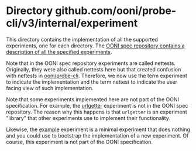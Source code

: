 # Directory github.com/ooni/probe-cli/v3/internal/experiment

This directory contains the implementation of all the supported
experiments, one for each directory. The [OONI spec repository
contains a description of all the specified experiments](
https://github.com/ooni/spec/tree/master/nettests).

Note that in the OONI spec repository experiments are called
nettests. Originally, they were also called nettests here but
that created confusion with nettests in [ooni/probe-cli](
https://github.com/ooni/probe-cli). Therefore, we now use the
term experiment to indicate the implementation and the term
nettest to indicate the user facing view of such implementation.

Note that some experiments implemented here are not part of
the OONI specification. For example, the [urlgetter](urlgetter)
experiment is not in the OONI spec repository. The reason why
this happens is that `urlgetter` is an experiment "library" that
other experiments use to implement their functionality.

Likewise, the [example](example) experiment is a minimal
experiment that does nothing and you could use to bootstrap
the implementation of a new experiment. Of course, this
experiment is not part of the OONI specification.
